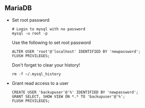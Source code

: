 MariaDB
-------

- Set root password
  ```
  # Login to mysql with no password
  mysql -u root -p
  ```
  Use the following to set root password
  ```
  ALTER USER 'root'@'localhost' IDENTIFIED BY 'newpassword';
  FLUSH PRIVILEGES;
  ```
  Don't forget to clear your history!
  ```
  rm -f ~/.mysql_history
  ```
- Grant read access to a user
  ```
  CREATE USER 'backupuser'@'%' IDENTIFIED BY 'newpassword';
  GRANT SELECT, SHOW VIEW ON *.* TO 'backupuser'@'%';
  FLUSH PRIVILEGES;
  ```

